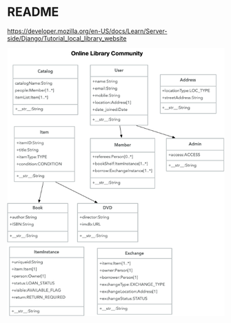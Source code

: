 # README

<https://developer.mozilla.org/en-US/docs/Learn/Server-side/Django/Tutorial_local_library_website>

![Model](/docs/assets/images/community-library-model.png)
